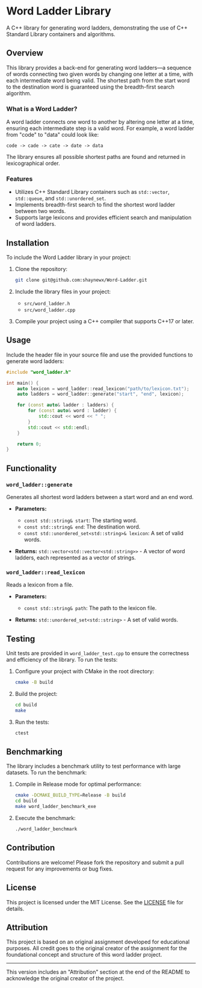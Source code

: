 # Word Ladder Library

A C++ library for generating word ladders, demonstrating the use of C++ Standard Library containers and algorithms.

## Overview

This library provides a back-end for generating word ladders—a sequence of words connecting two given words by changing one letter at a time, with each intermediate word being valid. The shortest path from the start word to the destination word is guaranteed using the breadth-first search algorithm.

### What is a Word Ladder?

A word ladder connects one word to another by altering one letter at a time, ensuring each intermediate step is a valid word. For example, a word ladder from "code" to "data" could look like:

```
code -> cade -> cate -> date -> data
```

The library ensures all possible shortest paths are found and returned in lexicographical order.

### Features

- Utilizes C++ Standard Library containers such as `std::vector`, `std::queue`, and `std::unordered_set`.
- Implements breadth-first search to find the shortest word ladder between two words.
- Supports large lexicons and provides efficient search and manipulation of word ladders.

## Installation

To include the Word Ladder library in your project:

1. Clone the repository:
    ```sh
    git clone git@github.com:shaynewx/Word-Ladder.git
    ```
2. Include the library files in your project:
    - `src/word_ladder.h`
    - `src/word_ladder.cpp`

3. Compile your project using a C++ compiler that supports C++17 or later.

## Usage

Include the header file in your source file and use the provided functions to generate word ladders:

```cpp
#include "word_ladder.h"

int main() {
    auto lexicon = word_ladder::read_lexicon("path/to/lexicon.txt");
    auto ladders = word_ladder::generate("start", "end", lexicon);

    for (const auto& ladder : ladders) {
        for (const auto& word : ladder) {
            std::cout << word << " ";
        }
        std::cout << std::endl;
    }

    return 0;
}
```

## Functionality

### `word_ladder::generate`

Generates all shortest word ladders between a start word and an end word.

- **Parameters:**
    - `const std::string& start`: The starting word.
    - `const std::string& end`: The destination word.
    - `const std::unordered_set<std::string>& lexicon`: A set of valid words.

- **Returns:** `std::vector<std::vector<std::string>>` - A vector of word ladders, each represented as a vector of strings.

### `word_ladder::read_lexicon`

Reads a lexicon from a file.

- **Parameters:**
    - `const std::string& path`: The path to the lexicon file.

- **Returns:** `std::unordered_set<std::string>` - A set of valid words.

## Testing

Unit tests are provided in `word_ladder_test.cpp` to ensure the correctness and efficiency of the library. To run the tests:

1. Configure your project with CMake in the root directory:
    ```sh
    cmake -B build
    ```
2. Build the project:
    ```sh
    cd build
    make
    ```
3. Run the tests:
    ```sh
    ctest
    ```

## Benchmarking

The library includes a benchmark utility to test performance with large datasets. To run the benchmark:

1. Compile in Release mode for optimal performance:
    ```sh
    cmake -DCMAKE_BUILD_TYPE=Release -B build
    cd build
    make word_ladder_benchmark_exe
    ```
2. Execute the benchmark:
    ```sh
    ./word_ladder_benchmark
    ```

## Contribution

Contributions are welcome! Please fork the repository and submit a pull request for any improvements or bug fixes.

## License

This project is licensed under the MIT License. See the [LICENSE](LICENSE) file for details.

## Attribution

This project is based on an original assignment developed for educational purposes. All credit goes to the original creator of the assignment for the foundational concept and structure of this word ladder project.

---

This version includes an "Attribution" section at the end of the README to acknowledge the original creator of the project.
